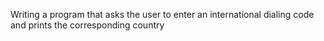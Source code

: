 Writing a program that asks the user to enter an international dialing code
    and prints the corresponding country